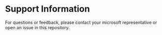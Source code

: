 # Support Information
For questions or feedback, please contact your microsoft representative or open an issue in this repository.